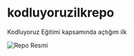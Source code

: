 # kodluyoruzilkrepo
Kodluyoruz Eğitimi kapsamında açtığım ilk 

![Repo Resmi](https://live-production.wcms.abc-cdn.net.au/4b0a2fe7d00293dddec098c00b311470?impolicy=wcms_crop_resize&cropH=1080&cropW=1918&xPos=1&yPos=0&width=862&height=485)